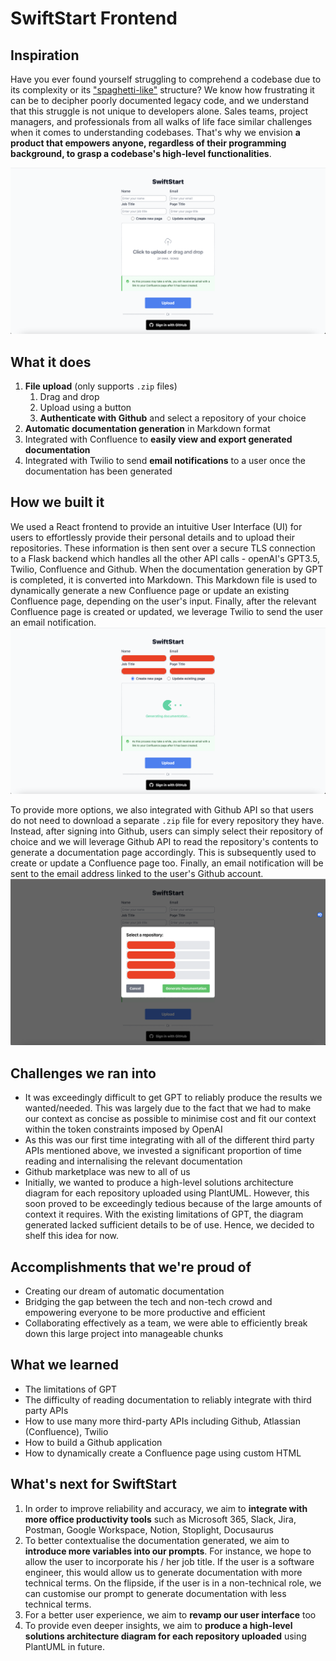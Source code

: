 # SwiftStart Frontend
## Inspiration
Have you ever found yourself struggling to comprehend a codebase due to its complexity or its ["spaghetti-like"](https://vulcan.io/blog/what-is-spaghetti-code-and-why-is-it-a-problem/) structure? We know how frustrating it can be to decipher poorly documented legacy code, and we understand that this struggle is not unique to developers alone. Sales teams, project managers, and professionals from all walks of life face similar challenges when it comes to understanding codebases. That's why we envision **a product that empowers anyone, regardless of their programming background, to grasp a codebase's high-level functionalities**. 

![home](src/assets/readme-images/home.png)

## What it does
1. **File upload** (only supports `.zip` files)
   1. Drag and drop
   2. Upload using a button
   3. **Authenticate with Github** and select a repository of your choice
2. **Automatic documentation generation** in Markdown format
3. Integrated with Confluence to **easily view and export generated documentation**
4. Integrated with Twilio to send **email notifications** to a user once the documentation has been generated

## How we built it
We used a React frontend to provide an intuitive User Interface (UI) for users to effortlessly provide their personal details and to upload their repositories. These information is then sent over a secure TLS connection to a Flask backend which handles all the other API calls - openAI's GPT3.5, Twilio, Confluence and Github. When the documentation generation by GPT is completed, it is converted into Markdown. This Markdown file is used to dynamically generate a new Confluence page or update an existing Confluence page, depending on the user's input. Finally, after the relevant Confluence page is created or updated, we leverage Twilio to send the user an email notification.
![loading](src/assets/readme-images/loading.png)

To provide more options, we also integrated with Github API so that users do not need to download a separate `.zip` file for every repository they have. Instead, after signing into Github, users can simply select their repository of choice and we will leverage Github API to read the repository's contents to generate a documentation page accordingly. This is subsequently used to create or update a Confluence page too. Finally, an email notification will be sent to the email address linked to the user's Github account.
![github-modal](src/assets/readme-images/github-modal.png)

## Challenges we ran into
- It was exceedingly difficult to get GPT to reliably produce the results we wanted/needed. This was largely due to the fact that we had to make our context as concise as possible to minimise cost and fit our context within the token constraints imposed by OpenAI
- As this was our first time integrating with all of the different third party APIs mentioned above, we invested a significant proportion of time reading and internalising the relevant documentation
- Github marketplace was new to all of us
- Initially, we wanted to produce a high-level solutions architecture diagram for each repository uploaded using PlantUML. However, this soon proved to be exceedingly tedious because of the large amounts of context it requires. With the existing limitations of GPT, the diagram generated lacked sufficient details to be of use. Hence, we decided to shelf this idea for now.


## Accomplishments that we're proud of
- Creating our dream of automatic documentation
- Bridging the gap between the tech and non-tech crowd and empowering everyone to be more productive and efficient
- Collaborating effectively as a team, we were able to efficiently break down this large project into manageable chunks

## What we learned
- The limitations of GPT
- The difficulty of reading documentation to reliably integrate with third party APIs
- How to use many more third-party APIs including Github, Atlassian (Confluence), Twilio
- How to build a Github application
- How to dynamically create a Confluence page using custom HTML

## What's next for SwiftStart
1. In order to improve reliability and accuracy, we aim to **integrate with more office productivity tools** such as Microsoft 365, Slack, Jira, Postman, Google Workspace, Notion, Stoplight, Docusaurus
2. To better contextualise the documentation generated, we aim to **introduce more variables into our prompts**. For instance, we hope to allow the user to incorporate his / her job title. If the user is a software engineer, this would allow us to generate documentation with more technical terms. On the flipside, if the user is in a non-technical role, we can customise our prompt to generate documentation with less technical terms.
3. For a better user experience, we aim to **revamp our user interface** too
4. To provide even deeper insights, we aim to **produce a high-level solutions architecture diagram for each repository uploaded** using PlantUML in future.